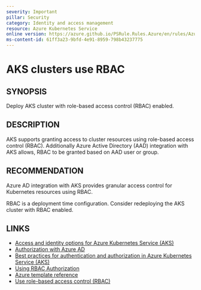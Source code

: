 ```yaml
---
severity: Important
pillar: Security
category: Identity and access management
resource: Azure Kubernetes Service
online version: https://azure.github.io/PSRule.Rules.Azure/en/rules/Azure.AKS.UseRBAC/
ms-content-id: 61ff3a23-9bfd-4e91-8959-798b43237775
---
```


# AKS clusters use RBAC

## SYNOPSIS

Deploy AKS cluster with role-based access control (RBAC) enabled.

## DESCRIPTION

AKS supports granting access to cluster resources using role-based access control (RBAC).
Additionally Azure Active Directory (AAD) integration with AKS allows, RBAC to be granted based on AAD user or group.

## RECOMMENDATION

Azure AD integration with AKS provides granular access control for Kubernetes resources using RBAC.

RBAC is a deployment time configuration.
Consider redeploying the AKS cluster with RBAC enabled.

## LINKS

- [Access and identity options for Azure Kubernetes Service (AKS)](https://docs.microsoft.com/azure/aks/concepts-identity#azure-ad-integration)
- [Authorization with Azure AD](https://docs.microsoft.com/azure/architecture/framework/security/design-identity-authorization)
- [Best practices for authentication and authorization in Azure Kubernetes Service (AKS)](https://docs.microsoft.com/azure/aks/operator-best-practices-identity#use-azure-active-directory)
- [Using RBAC Authorization](https://kubernetes.io/docs/reference/access-authn-authz/rbac/)
- [Azure template reference](https://docs.microsoft.com/azure/templates/microsoft.containerservice/managedclusters#managedclusterproperties-object)
- [Use role-based access control (RBAC)](https://docs.microsoft.com/azure/architecture/framework/security/design-identity#use-role-based-access-control-rbac)
